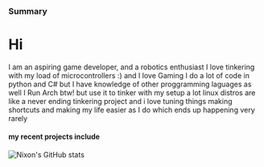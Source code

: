 ### Summary
# Hi 
I am an aspiring game developer, and a robotics enthusiast 
I love tinkering with my load of microcontrollers :)
and I love Gaming 
I do a lot of code in python and C# but I have knowledge of other proggramming laguages as well
I Run Arch btw! but use it to tinker with my setup a lot 
linux distros are like a never ending tinkering project  and i love tuning things making shortcuts 
and making my life easier as I do which ends up happening very rarely
#### my recent projects include
![Nixon's GitHub stats](https://github-readme-stats.vercel.app/api?username=NixonNelson22&show_icons=true&theme=github_dark)
